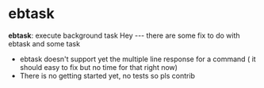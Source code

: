 # ebtask 
**ebtask**: execute background task
Hey --- there are some fix to do with ebtask and some task

- ebtask doesn't support yet the multiple line response for a command ( it should easy to fix but no time for that right now)
- There is no getting started yet, no tests so pls contrib
